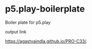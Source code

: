 # p5.play-boilerplate
Boiler plate for p5.play


output link


https://agastyaindla.github.io/PRO-C33/.
